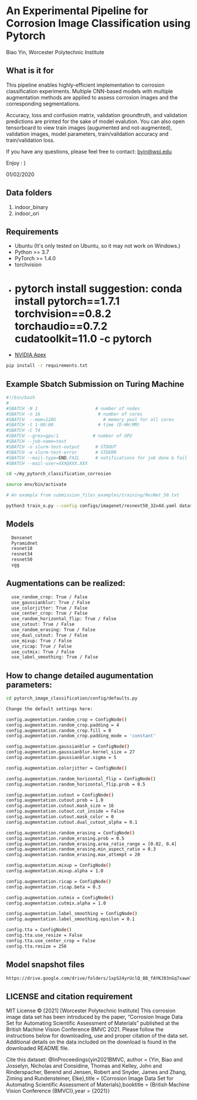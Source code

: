 # An Experimental Pipeline for Corrosion Image Classification using Pytorch

Biao Yin, Worcester Polytechnic Institute


## What is it for

This pipeline enables highly-efficient implementation to corrosion classification experiments. Multiple CNN-based models with multiple augmentation methods are applied to assess corrosion images and the corresponding segmentations.

Accuracy, loss and confusion matrix, validation groundtruth, and validation predictions are printed for the sake of model evalution.
You can also open tensorboard to view train images (augumented and not-augmented), validation images, model parameters, train/validation accuracy and train/validation loss.

If you have any questions, please feel free to contact: byin@wpi.edu

Enjoy : )

01/02/2020

## Data folders

1. indoor_binary
2. indoor_ori

## Requirements

* Ubuntu (It's only tested on Ubuntu, so it may not work on Windows.)
* Python >= 3.7
* PyTorch >= 1.4.0
* torchvision
* # pytorch install suggestion: conda install pytorch==1.7.1 torchvision==0.8.2 torchaudio==0.7.2 cudatoolkit=11.0 -c pytorch
* [NVIDIA Apex](https://github.com/NVIDIA/apex)

```bash
pip install -r requirements.txt
```

## Example Sbatch Submission on Turing Machine 

```bash
#!/bin/bash
#
#SBATCH -N 1                      # number of nodes
#SBATCH -n 16                      # number of cores
#SBATCH  --mem=120G                  # memory pool for all cores
#SBATCH -t 1-00:00                 # time (D-HH:MM)
#SBATCH -C T4
#SBATCH --gres=gpu:1             # number of GPU
#SBATCH --job-name=test
#SBATCH -o slurm-test-output      # STDOUT
#SBATCH -e slurm-test-error       # STDERR
#SBATCH --mail-type=END,FAIL      # notifications for job done & fail
#SBATCH --mail-user=XXX@XXX.XXX

cd ~/my_pytorch_classification_corrosion

source env/bin/activate

# An example from submission_files_examples/training/ResNet_50.txt

python3 train_o.py --config configs/imagenet/resnext50_32x4d.yaml dataset.dataset_dir DATA_SET_FOR_RELEASE/DATA_SET_FOR_RELEASE/renamed/cross_val_1  dataset.n_classes 5 train.base_lr 1e-3 train.weight_decay 5e-2 train.batch_size 32 validation.batch_size 1 scheduler.epochs 2000 scheduler.warmup.type 'exponential' scheduler.type 'cosine' augmentation.use_colorjitter True augmentation.colorjitter.bright_1 1.5 augmentation.colorjitter.bright_2 2.0 augmentation.colorjitter.contrast_1 0.5 augmentation.colorjitter.contrast_2 1.5 augmentation.colorjitter.sat_1 0.5 augmentation.colorjitter.sat_2 1.5 augmentation.colorjitter.hue 0.5 augmentation.colorjitter.prob 0.25 augmentation.use_random_erasing True augmentation.random_erasing.prob 0.25 augmentation.random_erasing.area_ratio_range_1 0.05 augmentation.random_erasing.area_ratio_range_2 0.15 augmentation.random_erasing.max_attempt 5 augmentation.use_random_perspective True augmentation.random_perspective.distortion_scale 0.25 augmentation.random_perspective.prob 0.75 augmentation.use_randomresizecrop True augmentation.random_resize_crop.scale_1 0.3 augmentation.random_resize_crop.scale_2 0.7 augmentation.random_resize_crop.prob 0.25 augmentation.use_random_crop True augmentation.random_crop.padding 4 augmentation.random_crop.padding_mode 'constant' augmentation.random_crop.prob 0.50 train.output_dir scheduler_single_10cv_bestparam/ori/R50/crossval/combo/cv1
```
## Models

```bash
  Densenet
  Pyramidnet
  resnet18
  resnet34
  resnet50
  vgg
```
## Augmentations can be realized:

```bash
  use_random_crop: True / False
  use_gaussianblur: True / False
  use_colorjitter: True / False
  use_center_crop: True / False
  use_random_horizontal_flip: True / False
  use_cutout: True / False
  use_random_erasing: True / False
  use_dual_cutout: True / False
  use_mixup: True / False
  use_ricap: True / False
  use_cutmix: True / False
  use_label_smoothing: True / False
``` 
## How to change detailed augumentation parameters:
```bash
cd pytorch_image_classification/config/defaults.py

Change the default settings here:

config.augmentation.random_crop = ConfigNode()
config.augmentation.random_crop.padding = 4
config.augmentation.random_crop.fill = 0
config.augmentation.random_crop.padding_mode = 'constant'

config.augmentation.gaussianblur = ConfigNode()
config.augmentation.gaussianblur.kernel_size = 27
config.augmentation.gaussianblur.sigma = 5

config.augmentation.colorjitter = ConfigNode()

config.augmentation.random_horizontal_flip = ConfigNode()
config.augmentation.random_horizontal_flip.prob = 0.5

config.augmentation.cutout = ConfigNode()
config.augmentation.cutout.prob = 1.0
config.augmentation.cutout.mask_size = 16
config.augmentation.cutout.cut_inside = False
config.augmentation.cutout.mask_color = 0
config.augmentation.cutout.dual_cutout_alpha = 0.1

config.augmentation.random_erasing = ConfigNode()
config.augmentation.random_erasing.prob = 0.5
config.augmentation.random_erasing.area_ratio_range = [0.02, 0.4]
config.augmentation.random_erasing.min_aspect_ratio = 0.3
config.augmentation.random_erasing.max_attempt = 20

config.augmentation.mixup = ConfigNode()
config.augmentation.mixup.alpha = 1.0

config.augmentation.ricap = ConfigNode()
config.augmentation.ricap.beta = 0.3

config.augmentation.cutmix = ConfigNode()
config.augmentation.cutmix.alpha = 1.0

config.augmentation.label_smoothing = ConfigNode()
config.augmentation.label_smoothing.epsilon = 0.1

config.tta = ConfigNode()
config.tta.use_resize = False
config.tta.use_center_crop = False
config.tta.resize = 256
```

## Model snapshot files
```bash
https://drive.google.com/drive/folders/1xpS24yrUclQ_8B_fAYKJ03nGq7xawnTy?usp=sharing
```

## LICENSE and citation requirement
MIT License © [2021] [Worcester Polytechnic Institute]
This corrosion image data set has been introduced by the paper, “Corrosion Image Data Set for Automating Scientific Assessment of Materials” published at the British Machine Vision Conference BMVC 2021. Please follow the instructions below for downloading, use and proper citation of the data set. Additional details on the data included on the download is found in the downloaded README file.

Cite this dataset:
@InProceedings{yin2021BMVC, author = {Yin, Biao and Josselyn, Nicholas and Considine, Thomas and Kelley, John and Rinderspacher, Berend and Jensen, Robert and Snyder, James and Zhang, Ziming and Rundensteiner, Elke},title = {Corrosion Image Data Set for Automating Scientific Assessment of Materials},booktitle = {British Machine Vision Conference (BMVC)},year = {2021}}

